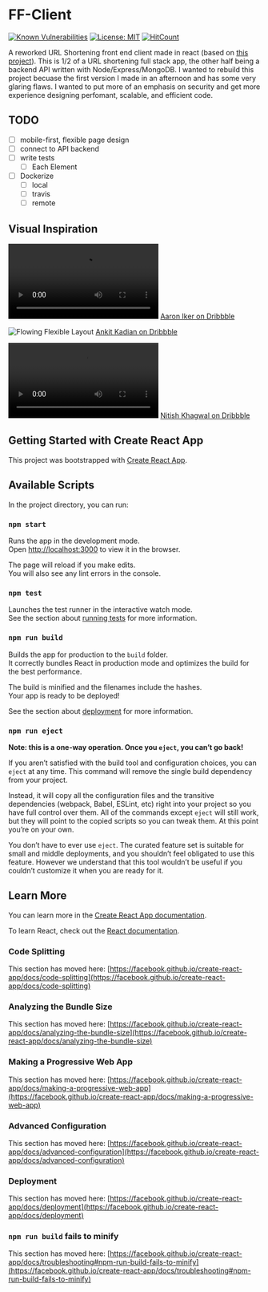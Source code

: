 # FF-Client 

[![Known Vulnerabilities](https://snyk.io/test/github/ziggi24/ff-client/badge.svg)](https://snyk.io/test/github/ziggi24/ff-client)
[![License: MIT](https://img.shields.io/badge/License-MIT-yellow.svg)](https://opensource.org/licenses/MIT)
[![HitCount](http://hits.dwyl.com/ziggi24/ff-client.svg)](http://hits.dwyl.com/ziggi24/ff-client)


A reworked URL Shortening front end client made in react (based on [this project](https://github.com/ziggi24/ffrf.fr)). This is 1/2 of a URL shortening full stack app, the other half being a backend API written with Node/Express/MongoDB. I wanted to rebuild this project becuase the first version I made in an afternoon and has some very glaring flaws. I wanted to put more of an emphasis on security and get more experience designing perfomant, scalable, and efficient code.

## TODO 
- [ ] mobile-first, flexible page design 
- [ ] connect to API backend 
- [ ] write tests 
  - [ ] Each Element
- [ ] Dockerize 
  - [ ] local 
  - [ ] travis 
  - [ ] remote

## Visual Inspiration 

![Dark Mode Nav Bar](https://cdn.dribbble.com/users/414694/videos/37793/shot.mp4)
[Aaron Iker on Dribbble](https://dribbble.com/shots/6987202-Tab-bar-active-animation)

![Flowing Flexible Layout](https://cdn.dribbble.com/users/2098337/screenshots/10752751/media/69b8e83400ac6382434e7486a0082792.jpg?compress=1&resize=1600x1200)
[Ankit Kadian on Dribbble](https://dribbble.com/shots/10752751-Toy-store-mobile-app-design)


![login layout](https://cdn.dribbble.com/users/473527/videos/23102/sign-in-rebound.mp4)
[Nitish Khagwal on Dribbble](https://dribbble.com/shots/6374956-Sign-In-App-UI-Rebound)



## Getting Started with Create React App

This project was bootstrapped with [Create React App](https://github.com/facebook/create-react-app).

## Available Scripts

In the project directory, you can run:

### `npm start`

Runs the app in the development mode.\
Open [http://localhost:3000](http://localhost:3000) to view it in the browser.

The page will reload if you make edits.\
You will also see any lint errors in the console.

### `npm test`

Launches the test runner in the interactive watch mode.\
See the section about [running tests](https://facebook.github.io/create-react-app/docs/running-tests) for more information.

### `npm run build`

Builds the app for production to the `build` folder.\
It correctly bundles React in production mode and optimizes the build for the best performance.

The build is minified and the filenames include the hashes.\
Your app is ready to be deployed!

See the section about [deployment](https://facebook.github.io/create-react-app/docs/deployment) for more information.

### `npm run eject`

**Note: this is a one-way operation. Once you `eject`, you can’t go back!**

If you aren’t satisfied with the build tool and configuration choices, you can `eject` at any time. This command will remove the single build dependency from your project.

Instead, it will copy all the configuration files and the transitive dependencies (webpack, Babel, ESLint, etc) right into your project so you have full control over them. All of the commands except `eject` will still work, but they will point to the copied scripts so you can tweak them. At this point you’re on your own.

You don’t have to ever use `eject`. The curated feature set is suitable for small and middle deployments, and you shouldn’t feel obligated to use this feature. However we understand that this tool wouldn’t be useful if you couldn’t customize it when you are ready for it.

## Learn More

You can learn more in the [Create React App documentation](https://facebook.github.io/create-react-app/docs/getting-started).

To learn React, check out the [React documentation](https://reactjs.org/).

### Code Splitting

This section has moved here: [https://facebook.github.io/create-react-app/docs/code-splitting](https://facebook.github.io/create-react-app/docs/code-splitting)

### Analyzing the Bundle Size

This section has moved here: [https://facebook.github.io/create-react-app/docs/analyzing-the-bundle-size](https://facebook.github.io/create-react-app/docs/analyzing-the-bundle-size)

### Making a Progressive Web App

This section has moved here: [https://facebook.github.io/create-react-app/docs/making-a-progressive-web-app](https://facebook.github.io/create-react-app/docs/making-a-progressive-web-app)

### Advanced Configuration

This section has moved here: [https://facebook.github.io/create-react-app/docs/advanced-configuration](https://facebook.github.io/create-react-app/docs/advanced-configuration)

### Deployment

This section has moved here: [https://facebook.github.io/create-react-app/docs/deployment](https://facebook.github.io/create-react-app/docs/deployment)

### `npm run build` fails to minify

This section has moved here: [https://facebook.github.io/create-react-app/docs/troubleshooting#npm-run-build-fails-to-minify](https://facebook.github.io/create-react-app/docs/troubleshooting#npm-run-build-fails-to-minify)
